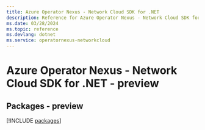 ```yaml
---
title: Azure Operator Nexus - Network Cloud SDK for .NET
description: Reference for Azure Operator Nexus - Network Cloud SDK for .NET
ms.date: 03/28/2024
ms.topic: reference
ms.devlang: dotnet
ms.service: operatornexus-networkcloud
---
```

# Azure Operator Nexus - Network Cloud SDK for .NET - preview
## Packages - preview
[!INCLUDE [packages](operator-nexus---network-cloud-index.md)]